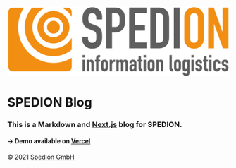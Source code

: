 ![Spedion Logo](./SPEDION-logo.png)

# SPEDION Blog

### This is a Markdown and [Next.js](https://nextjs.org/) blog for SPEDION.

#### -> Demo available on [Vercel](https://spedion-blog.vercel.app/)



© 2021 [Spedion GmbH](https://www.spedion.de)
